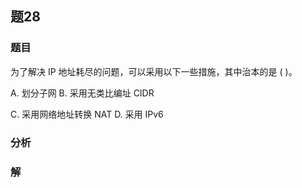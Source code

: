## 题28
### 题目
为了解决 IP 地址耗尽的问题，可以采用以下一些措施，其中治本的是 ( )。

A. 划分子网 B. 采用无类比编址 CIDR

C. 采用网络地址转换 NAT D. 采用 IPv6
### 分析

### 解